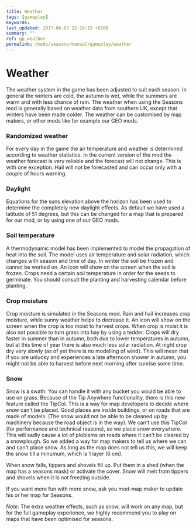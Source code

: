 ```yaml
---
title: Weather
tags: [gameplay]
keywords:
last_updated: 2017-06-07 22:16:15 +0100
summary: ""
ref: gp_weather
permalink: /mods/seasons/manual/gameplay/weather
---
```


# Weather

The weather system in the game has been adjusted to suit each season. In general the winters are cold, the autumn is wet, while the summers are warm and with less chance of rain. The weather when using the Seasons mod is generally based on weather data from southern UK, except that winters have been made colder. The weather can be customised by map makers, or other mods like for example our GEO mods.

### Randomized weather
For every day in the game the air temperature and weather is determined according to weather statistics. In the current version of the mod the weather forecast is very reliable and the forecast will not change. This is with one exception. Hail will not be forecasted and can occur only with a couple of hours warning.

### Daylight
Equations for the suns elevation above the horizon has been used to determine the completely new daylight effects. As default we have used a latitude of 51 degrees, but this can be changed for a map that is prepared for our mod, or by using one of our GEO mods.

### Soil temperature
A thermodynamic model has been implemented to model the propagation of heat into the soil. The model uses air temperature and solar radiation, which changes with season and time of day. In winter the soil be frozen and cannot be worked on. An icon will show on the screen when the soil is frozen. Crops need a certain soil temperature in order for the seeds to germinate. You should consult the planting and harvesting calendar before planting.

### Crop moisture
Crop moisture is simulated in the Seasons mod. Rain and hail increases crop moisture, while sunny weather helps to decrease it. An icon will show on the screen when the crop is too moist to harvest crops. When crop is moist it is also not possible to turn grass into hay by using a tedder. Crops will dry faster in summer than in autumn, both due to lower temperatures in autumn, but at this time of year there is also much less solar radiation. At night crop dry very slowly (as of yet there is no modelling of wind). This will mean that if you are unlucky and experiences a late afternoon shower in autumn, you might not be able to harvest before next morning after sunrise some time.

### Snow
Snow is a swath. You can handle it with any bucket you would be able to use on grass. Because of the Tip Anywhere functionality, there is this new feature called the TipCol. This is a way for map developers to decide where snow can't be placed. Good places are inside buildings, or on roads that are made of models. (The snow would not be able to be cleaned up by machinery because the road object is in the way). We can't use this TipCol (for performance and technical reasons), so we place snow everywhere. This will sadly cause a lot of ploblems on roads where it can't be cleared by a snowplough. So we added a way for map makers to tell us where we can and can't place snow. As long as the map does not tell us this, we will keep the snow till a minumum, which is 1 layer (6 cm).

When snow falls, tippers and shovels fill up. Put them in a shed (when the map has a seasons mask) or activate the cover. Snow will melt from tippers and shovels when it is not freezing outside.

If you want more fun with more snow, ask you mod-map maker to update his or her map for Seasons.

*Note*: The extra weather effects, such as snow, will work on any map, but for the full gameplay experience, we highly recommend you to play on maps that have been optimised for seasons.
